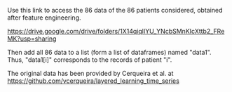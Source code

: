 
Use this link to access the 86 data of the 86 patients considered, obtained after feature engineering.

https://drive.google.com/drive/folders/1X14qiqlIYU_YNcbSMnKIcXttb2_FReMK?usp=sharing

Then add all 86 data to a list (form a list of dataframes) named "data1". 
Thus, "data1[i]" corresponds to the records of patient "i".

The original data has been provided by Cerqueira et al. at https://github.com/vcerqueira/layered_learning_time_series
